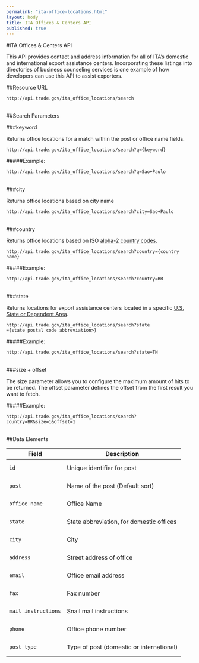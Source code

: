 ```yaml
---
permalink: "ita-office-locations.html"
layout: body
title: ITA Offices & Centers API
published: true
---
```


#ITA Offices & Centers API

This API provides contact and address information for all of ITA’s domestic and international export assistance centers. Incorporating these listings into directories of business counseling services is one example of how developers can use this API to assist exporters.

##Resource URL

    http://api.trade.gov/ita_office_locations/search
</br>
##Search Parameters

###keyword

Returns office locations for a match within the post or office name fields.

    http://api.trade.gov/ita_office_locations/search?q={keyword}

#####Example:

    http://api.trade.gov/ita_office_locations/search?q=Sao+Paulo
</br>
###city

Returns office locations based on city name

    http://api.trade.gov/ita_office_locations/search?city=Sao+Paulo
</br>
###country

Returns office locations based on ISO [alpha-2 country codes](http://www.iso.org/iso/home/standards/country_codes/country_names_and_code_elements.htm).

    http://api.trade.gov/ita_office_locations/search?country={country name}
	
#####Example:

    http://api.trade.gov/ita_office_locations/search?country=BR
</br>
###state

Returns locations for export assistance centers located in a specific  [U.S. State or Dependent Area](https://www.usps.com/send/official-abbreviations.htm).

    http://api.trade.gov/ita_office_locations/search?state
	={state postal code abbreviation>}

#####Example:

    http://api.trade.gov/ita_office_locations/search?state=TN
</br>
###size + offset

The size parameter allows you to configure the maximum amount of hits to be returned. The offset parameter defines the offset from the first result you want to fetch.

#####Example:

    http://api.trade.gov/ita_office_locations/search?country=BR&size=1&offset=1

</br>
##Data Elements

| Field             | Description                                                     |
| ----------------- | --------------------------------------------------------------- |
| <pre><code>id</code></pre>                | Unique identifier for post                                      |
| <pre><code>post</code></pre>              | Name of the post (Default sort)                                 |
| <pre><code>office_name</code></pre>       | Office Name                                                     |
| <pre><code>state</code></pre>             | State abbreviation, for domestic offices                        |
| <pre><code>city</code></pre>              | City                                                            |
| <pre><code>address</code></pre>           | Street address of office                                        |
| <pre><code>email</code></pre>             | Office email address                                            |
| <pre><code>fax</code></pre>               | Fax number                                                      |
| <pre><code>mail_instructions</code></pre> | Snail mail instructions                                         |
| <pre><code>phone</code></pre>             | Office phone number                                             |
| <pre><code>post_type</code></pre>         | Type of post (domestic or international)                        |